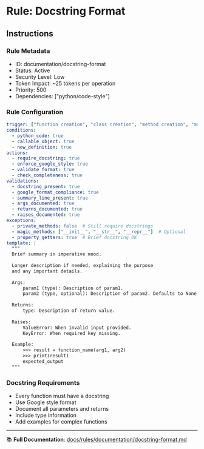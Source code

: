 # Rule: Docstring Format

## Instructions

### Rule Metadata
- ID: documentation/docstring-format
- Status: Active
- Security Level: Low
- Token Impact: ~25 tokens per operation
- Priority: 500
- Dependencies: ["python/code-style"]

### Rule Configuration
```yaml
trigger: ["function creation", "class creation", "method creation", "module creation"]
conditions:
  - python_code: true
  - callable_object: true
  - new_definition: true
actions:
  - require_docstring: true
  - enforce_google_style: true
  - validate_format: true
  - check_completeness: true
validations:
  - docstring_present: true
  - google_format_compliance: true
  - summary_line_present: true
  - args_documented: true
  - returns_documented: true
  - raises_documented: true
exceptions:
  - private_methods: false  # Still require docstrings
  - magic_methods: ["__init__", "__str__", "__repr__"]  # Optional
  - property_getters: true  # Brief docstring OK
template: |
  """
  Brief summary in imperative mood.
  
  Longer description if needed, explaining the purpose
  and any important details.
  
  Args:
      param1 (type): Description of param1.
      param2 (type, optional): Description of param2. Defaults to None.
  
  Returns:
      type: Description of return value.
  
  Raises:
      ValueError: When invalid input provided.
      KeyError: When required key missing.
  
  Example:
      >>> result = function_name(arg1, arg2)
      >>> print(result)
      expected_output
  """
```

### Docstring Requirements
- Every function must have a docstring
- Use Google style format
- Document all parameters and returns
- Include type information
- Add examples for complex functions

---

📚 **Full Documentation**: [docs/rules/documentation/docstring-format.md](../../../docs/rules/documentation/docstring-format.md)